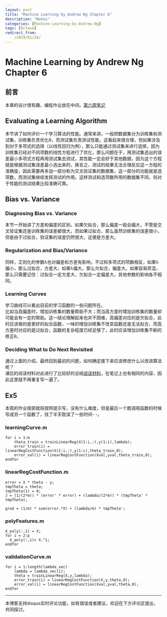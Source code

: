```yaml
---
layout: post
title: "Machine Learning by Andrew Ng Chapter 6"
description: "Notes"
categories: [Machine-Learning-by-Andrew-Ng]
tags: [Octave]
redirect_from:
  - /2019/01/28/
---
```

# Machine Learning by Andrew Ng Chapter 6
 
## 前言  

本章的设计很有趣，编程作业放在中间。[第六周笔记](https://www.coursera.org/learn/machine-learning/resources/LIZza)  

## Evaluating a Learning Algorithm  

本节讲了如何评价一个学习算法的性能。通常来讲，一般把数据集分为训练集和测试集，训练集负责优化θ，而测试集负责测试性能，这看起来很合理，但如果涉及到对于多项式的选择（以线性回归为例），那么只能通过测试集来进行选择，因为训练集已经对不同项数的线性方程进行了优化，那么问题在于，用测试集选出的误差最小多项式方程再用测试集去测试，其性能一定会好于其他数据，因为这个方程就是根据测试集误差最小选出来的，换言之，测试的结果无法合理反应这一方程的准确度，因此需要再多加一部分称为交叉验证集的数据集，这一部分的功能就是选项数，而测试集继续发挥测试的作用。这样测试和选项数所用的数据集不同，则对于性能的测试结果比较准确可靠。  

## Bias vs. Variance  

### Diagnosing Bias vs. Variance  

本节一开始讲了方差和偏差的区别，如果欠拟合，那么偏差一般会偏大，不管是交叉验证集还是训练集的误差都很大，而如果过拟合，那么虽然训练集的误差很小，但是由于过拟合，验证集的误差仍然很大，这便是方差大。  

### Regularization and Bias/Variance  

同样，正则化的参数λ也对偏差和方差有影响，不过和多项式的项数相反，如果λ偏小，那么过拟合，方差大，如果λ偏大，那么欠拟合，偏差大。如果容易弄混，那么只需要记住：过拟合一定方差大，欠拟合一定偏差大，其他参数的影响各不相同。  

### Learning Curves

学习曲线可以看出目前的学习函数的一些问题所在。  
比如当高偏差时，增加训练集的数量帮助不大；而当高方差时增加训练集的数量却可能会有一定的帮助。这一结论理解起来也并不困难，高偏差对应的是欠拟合，此时应该做的是更好的拟合函数，一味的增加训练集不改变函数还是无法拟合，而高方差时对应的是过拟合，函数的复杂程度已经足够了，此时应该增加训练集不断的修正θ。   

### Deciding What to Do Next Revisited  

通过上面的介绍，最终回到最初的问题，如何确定接下来应该修改什么以改进算法呢？  
课后的阅读材料对此进行了比较好的总结[阅读材料](https://www.coursera.org/learn/machine-learning/supplement/llc5g/deciding-what-to-do-next-revisited)，在笔记上也有相同的内容，因此这里就不再重复写一遍了。  

## Ex5   

本周的作业按部就班按照提示写，没有什么难度，但是最后一个题调用函数的时候写成另一个函数了，找了半天耽误了一些时间- -。  

### learningCurve.m  

	for i = 1:m
		theta_train = trainLinearReg(X(1:i,:),y(1:i),lambda);
		error_train(i) = linearRegCostFunction(X(1:i,:),y(1:i),theta_train,0);
		error_val(i) = linearRegCostFunction(Xval,yval,theta_train,0);
	endfor

### linearRegCostFunction.m  

	error = X * theta - y;
	tmpTheta = theta;
	tmpTheta(1) = 0;
	J = (1/(2*m)) * (error' * error) + (lambda/(2*m)) * (tmpTheta' * tmpTheta);

	grad = (1/m) * sum(error.*X) + (lambda/m) * tmpTheta';
	
### polyFeatures.m  

	X_poly(:,1) = X;
	for i = 2:p
	  X_poly(:,i)= X.^i;
	endfor

### validationCurve.m   

	for i = 1:length(lambda_vec)
		lambda = lambda_vec(i);
		theta = trainLinearReg(X,y,lambda);
		error_train(i) = linearRegCostFunction(X,y,theta,0);
		error_val(i) = linearRegCostFunction(Xval,yval,theta,0);
	endfor

---
本博客支持disqus实时评论功能，如有错误或者建议，欢迎在下方评论区提出，共同探讨。

